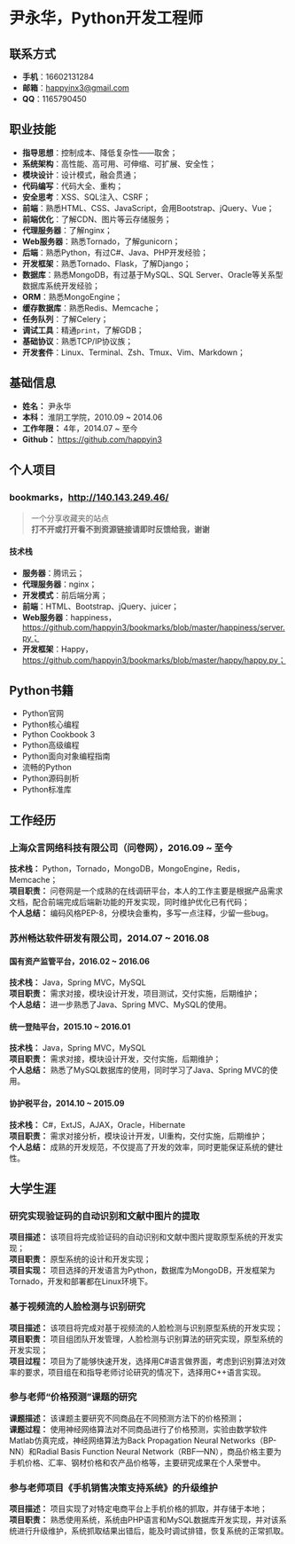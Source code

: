 # 尹永华，Python开发工程师

## 联系方式

* **手机**：16602131284
* **邮箱**：happyinx3@gmail.com
* **QQ**：1165790450

## 职业技能

* **指导思想**：控制成本、降低复杂性——取舍；
* **系统架构**：高性能、高可用、可伸缩、可扩展、安全性；
* **模块设计**：设计模式，融会贯通；
* **代码编写**：代码大全、重构；
* **安全思考**：XSS、SQL注入、CSRF；
* **前端**：熟悉HTML、CSS、JavaScript，会用Bootstrap、jQuery、Vue；
* **前端优化**：了解CDN、图片等云存储服务；
* **代理服务器**：了解nginx；
* **Web服务器**：熟悉Tornado，了解gunicorn；
* **后端**：熟悉Python，有过C#、Java、PHP开发经验；
* **开发框架**：熟悉Tornado、Flask，了解Django；
* **数据库**：熟悉MongoDB，有过基于MySQL、SQL Server、Oracle等关系型数据库系统开发经验；
* **ORM**：熟悉MongoEngine；
* **缓存数据库**：熟悉Redis、Memcache；
* **任务队列**：了解Celery；
* **调试工具**：精通`print`，了解GDB；
* **基础协议**：熟悉TCP/IP协议族；
* **开发套件**：Linux、Terminal、Zsh、Tmux、Vim、Markdown；

## 基础信息

* **姓名：** 尹永华
* **本科：** 淮阴工学院，2010.09 ~ 2014.06
* **工作年限：** 4年，2014.07 ~ 至今
* **Github：** https://github.com/happyin3

## 个人项目

### bookmarks，http://140.143.249.46/

> 一个分享收藏夹的站点  
> **打不开或打开看不到资源链接请即时反馈给我，谢谢**

#### 技术栈

* **服务器**：腾讯云；
* **代理服务器**：nginx；
* **开发模式**：前后端分离；
* **前端**：HTML、Bootstrap、jQuery、juicer；
* **Web服务器**：happiness，https://github.com/happyin3/bookmarks/blob/master/happiness/server.py；
* **开发框架**：Happy，https://github.com/happyin3/bookmarks/blob/master/happy/happy.py；

## Python书籍

* Python官网
* Python核心编程
* Python Cookbook 3
* Python高级编程
* Python面向对象编程指南
* 流畅的Python
* Python源码剖析
* Python标准库

## 工作经历

### 上海众言网络科技有限公司（问卷网），2016.09 ~ 至今

**技术栈：** Python，Tornado，MongoDB，MongoEngine，Redis，Memcache；  
**项目职责：** 问卷网是一个成熟的在线调研平台，本人的工作主要是根据产品需求文档，配合前端完成后端新功能的开发实现，同时维护优化已有代码；  
**个人总结：** 编码风格PEP-8，分模块会重构，多写一点注释，少留一些bug。

### 苏州畅达软件研发有限公司，2014.07 ~ 2016.08

#### 国有资产监管平台，2016.02 ~ 2016.06

**技术栈：** Java，Spring MVC，MySQL  
**项目职责：** 需求对接，模块设计开发，项目测试，交付实施，后期维护；  
**个人总结：** 进一步熟悉了Java、Spring MVC、MySQL的使用。

#### 统一登陆平台，2015.10 ~ 2016.01

**技术栈：** Java，Spring MVC，MySQL  
**项目职责：** 需求对接，模块设计开发，交付实施，后期维护；  
**个人总结：** 熟悉了MySQL数据库的使用，同时学习了Java、Spring MVC的使用。

#### 协护税平台，2014.10 ~ 2015.09

**技术栈：** C#，ExtJS，AJAX，Oracle，Hibernate  
**项目职责：** 需求对接分析，模块设计开发，UI重构，交付实施，后期维护；  
**个人总结：** 成熟的开发规范，不仅提高了开发的效率，同时更能保证系统的健壮性。

## 大学生涯

### 研究实现验证码的自动识别和文献中图片的提取

**项目描述：** 该项目将完成验证码的自动识别和文献中图片提取原型系统的开发实现；  
**项目职责：** 原型系统的设计和开发实现；  
**项目实现：** 项目选择的开发语言为Python，数据库为MongoDB，开发框架为Tornado，开发和部署都在Linux环境下。 

### 基于视频流的人脸检测与识别研究

**项目描述：** 该项目将完成对基于视频流的人脸检测与识别原型系统的开发实现；  
**项目职责：** 项目组团队开发管理，人脸检测与识别算法的研究实现，原型系统的开发实现；  
**项目过程：** 项目为了能够快速开发，选择用C#语言做界面，考虑到识别算法对效率的要求，项目组在和指导老师讨论研究的情况下，选择用C++语言实现。

### 参与老师“价格预测”课题的研究
**课题描述：** 该课题主要研究不同商品在不同预测方法下的价格预测；  
**课题过程：** 使用神经网络算法对不同商品进行了价格预测，实验由数学软件Matlab仿真完成，神经网络算法为Back Propagation Neural Networks（BP-NN）和Radial Basis Function Neural Network（RBF—NN），商品价格主要为手机价格、汇率、钢材价格和农产品价格等，主要研究成果在个人荣誉中。

### 参与老师项目《手机销售决策支持系统》的升级维护
**项目描述：** 项目实现了对特定电商平台上手机价格的抓取，并存储于本地；  
**项目职责：** 熟悉使用系统，系统由PHP语言和MySQL数据库开发实现，并对该系统进行升级维护，系统抓取结果出错后，能及时调试排错，恢复系统的正常抓取。 

